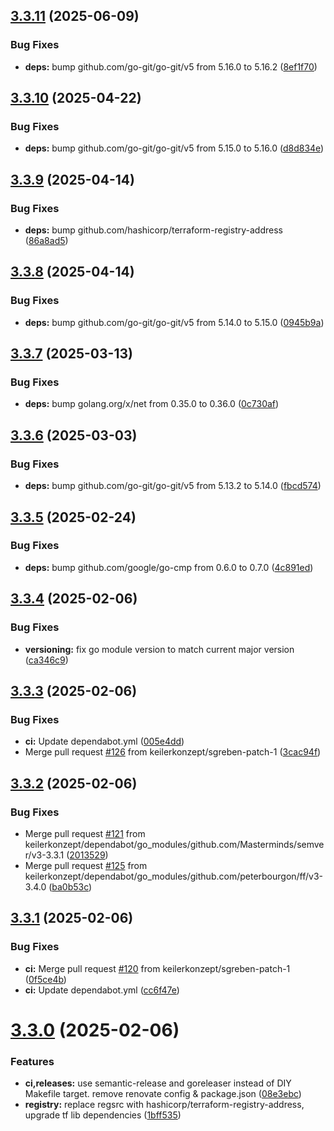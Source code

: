 ## [3.3.11](https://github.com/keilerkonzept/terraform-module-versions/compare/v3.3.10...v3.3.11) (2025-06-09)


### Bug Fixes

* **deps:** bump github.com/go-git/go-git/v5 from 5.16.0 to 5.16.2 ([8ef1f70](https://github.com/keilerkonzept/terraform-module-versions/commit/8ef1f70cf1a081372438d60289f95772d512e423))

## [3.3.10](https://github.com/keilerkonzept/terraform-module-versions/compare/v3.3.9...v3.3.10) (2025-04-22)


### Bug Fixes

* **deps:** bump github.com/go-git/go-git/v5 from 5.15.0 to 5.16.0 ([d8d834e](https://github.com/keilerkonzept/terraform-module-versions/commit/d8d834e5c9f04eb96dde9f996f49292022913755))

## [3.3.9](https://github.com/keilerkonzept/terraform-module-versions/compare/v3.3.8...v3.3.9) (2025-04-14)


### Bug Fixes

* **deps:** bump github.com/hashicorp/terraform-registry-address ([86a8ad5](https://github.com/keilerkonzept/terraform-module-versions/commit/86a8ad54dc03dbd21c70fb98de8ff0b9957f5a7b))

## [3.3.8](https://github.com/keilerkonzept/terraform-module-versions/compare/v3.3.7...v3.3.8) (2025-04-14)


### Bug Fixes

* **deps:** bump github.com/go-git/go-git/v5 from 5.14.0 to 5.15.0 ([0945b9a](https://github.com/keilerkonzept/terraform-module-versions/commit/0945b9a5cfa57e8d193c9f0b12dad87bb0cb6926))

## [3.3.7](https://github.com/keilerkonzept/terraform-module-versions/compare/v3.3.6...v3.3.7) (2025-03-13)


### Bug Fixes

* **deps:** bump golang.org/x/net from 0.35.0 to 0.36.0 ([0c730af](https://github.com/keilerkonzept/terraform-module-versions/commit/0c730afd483f21f64ba9c75a5750bcc8244cd1e0))

## [3.3.6](https://github.com/keilerkonzept/terraform-module-versions/compare/v3.3.5...v3.3.6) (2025-03-03)


### Bug Fixes

* **deps:** bump github.com/go-git/go-git/v5 from 5.13.2 to 5.14.0 ([fbcd574](https://github.com/keilerkonzept/terraform-module-versions/commit/fbcd5748fba7b039fe53ef416885270370cf9ed2))

## [3.3.5](https://github.com/keilerkonzept/terraform-module-versions/compare/v3.3.4...v3.3.5) (2025-02-24)


### Bug Fixes

* **deps:** bump github.com/google/go-cmp from 0.6.0 to 0.7.0 ([4c891ed](https://github.com/keilerkonzept/terraform-module-versions/commit/4c891ed4a349b02b521b730e47b27150bdda40f2))

## [3.3.4](https://github.com/keilerkonzept/terraform-module-versions/compare/v3.3.3...v3.3.4) (2025-02-06)


### Bug Fixes

* **versioning:** fix go module version to match current major version ([ca346c9](https://github.com/keilerkonzept/terraform-module-versions/commit/ca346c9da5e5ff600b8ff10637ba08a4dfc3c27d))

## [3.3.3](https://github.com/keilerkonzept/terraform-module-versions/compare/v3.3.2...v3.3.3) (2025-02-06)


### Bug Fixes

* **ci:** Update dependabot.yml ([005e4dd](https://github.com/keilerkonzept/terraform-module-versions/commit/005e4dd0c4424ee4dd9fabbca035a0c66973f098))
* Merge pull request [#126](https://github.com/keilerkonzept/terraform-module-versions/issues/126) from keilerkonzept/sgreben-patch-1 ([3cac94f](https://github.com/keilerkonzept/terraform-module-versions/commit/3cac94f2849c152f76db48dc8ff9d7b5cb9ac54f))

## [3.3.2](https://github.com/keilerkonzept/terraform-module-versions/compare/v3.3.1...v3.3.2) (2025-02-06)


### Bug Fixes

* Merge pull request [#121](https://github.com/keilerkonzept/terraform-module-versions/issues/121) from keilerkonzept/dependabot/go_modules/github.com/Masterminds/semver/v3-3.3.1 ([2013529](https://github.com/keilerkonzept/terraform-module-versions/commit/2013529deccfc9c029ba6e3732ad19ee962dd246))
* Merge pull request [#125](https://github.com/keilerkonzept/terraform-module-versions/issues/125) from keilerkonzept/dependabot/go_modules/github.com/peterbourgon/ff/v3-3.4.0 ([ba0b53c](https://github.com/keilerkonzept/terraform-module-versions/commit/ba0b53c66f8fb1abce4d3a4759566887753c94f4))

## [3.3.1](https://github.com/keilerkonzept/terraform-module-versions/compare/v3.3.0...v3.3.1) (2025-02-06)


### Bug Fixes

* **ci:** Merge pull request [#120](https://github.com/keilerkonzept/terraform-module-versions/issues/120) from keilerkonzept/sgreben-patch-1 ([0f5ce4b](https://github.com/keilerkonzept/terraform-module-versions/commit/0f5ce4b55e7283d59fff49223da1ca07332d5c3f))
* **ci:** Update dependabot.yml ([cc6f47e](https://github.com/keilerkonzept/terraform-module-versions/commit/cc6f47e467af42222a9429c203d7865f6608237f))

# [3.3.0](https://github.com/keilerkonzept/terraform-module-versions/compare/v3.2.1...v3.3.0) (2025-02-06)


### Features

* **ci,releases:** use semantic-release and goreleaser instead of DIY Makefile target. remove renovate config & package.json ([08e3ebc](https://github.com/keilerkonzept/terraform-module-versions/commit/08e3ebcfdad3eecca083c6ae772ed1b0fe0a3ebc))
* **registry:** replace regsrc with hashicorp/terraform-registry-address, upgrade tf lib dependencies ([1bff535](https://github.com/keilerkonzept/terraform-module-versions/commit/1bff53526fb2fd83715cd06d9d3628b8b647814e))
